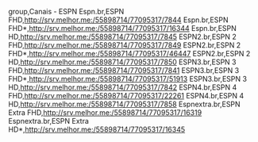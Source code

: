 group,Canais - ESPN
Espn.br,ESPN FHD,http://srv.melhor.me:/55898714/77095317/7844
Espn.br,ESPN FHD*,http://srv.melhor.me:/55898714/77095317/16344
Espn.br,ESPN HD,http://srv.melhor.me:/55898714/77095317/7845
ESPN2.br,ESPN 2 FHD,http://srv.melhor.me:/55898714/77095317/7849
ESPN2.br,ESPN 2 FHD*,http://srv.melhor.me:/55898714/77095317/46447
ESPN2.br,ESPN 2 HD,http://srv.melhor.me:/55898714/77095317/7850
ESPN3.br,ESPN 3 FHD,http://srv.melhor.me:/55898714/77095317/7841
ESPN3.br,ESPN 3 FHD*,http://srv.melhor.me:/55898714/77095317/51913
ESPN3.br,ESPN 3 HD,http://srv.melhor.me:/55898714/77095317/7842
ESPN4.br,ESPN 4 FHD,http://srv.melhor.me:/55898714/77095317/22261
ESPN4.br,ESPN 4 HD,http://srv.melhor.me:/55898714/77095317/7858
Espnextra.br,ESPN Extra FHD,http://srv.melhor.me:/55898714/77095317/16319
Espnextra.br,ESPN Extra HD*,http://srv.melhor.me:/55898714/77095317/16345
